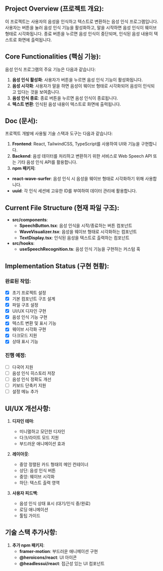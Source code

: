 ## **Project Overview (프로젝트 개요):**

이 프로젝트는 사용자의 음성을 인식하고 텍스트로 변환하는 음성 인식 프로그램입니다. 사용자는 버튼을 눌러 음성 인식 기능을 활성화하고, 말을 시작하면 음성 인식이 웨이브 형태로 시각화됩니다. 종료 버튼을 누르면 음성 인식이 중단되며, 인식된 음성 내용이 텍스트로 화면에 출력됩니다.

## **Core Functionalities (핵심 기능):**

음성 인식 프로그램의 주요 기능은 다음과 같습니다:

1. **음성 인식 활성화**: 사용자가 버튼을 누르면 음성 인식 기능이 활성화됩니다.
2. **음성 시각화**: 사용자가 말을 하면 음성이 웨이브 형태로 시각화되어 음성이 인식되고 있다는 것을 보여줍니다.
3. **음성 인식 종료**: 종료 버튼을 누르면 음성 인식이 종료됩니다.
4. **텍스트 변환**: 인식된 음성 내용이 텍스트로 화면에 출력됩니다.

## **Doc (문서):**

프로젝트 개발에 사용될 기술 스택과 도구는 다음과 같습니다:

1. **Frontend**: React, TailwindCSS, TypeScript를 사용하여 UI와 기능을 구현합니다.
2. **Backend**: 음성 데이터를 처리하고 변환하기 위한 서비스로 Web Speech API 또는 기타 음성 인식 API를 활용합니다.
3. **npm 패키지**:

- **react-wave-surfer**: 음성 인식 시 음성을 웨이브 형태로 시각화하기 위해 사용합니다.
- **uuid**: 각 인식 세션에 고유한 ID를 부여하여 데이터 관리에 활용합니다.

## **Current File Structure (현재 파일 구조):**

- **src/components**:
  - **SpeechButton.tsx**: 음성 인식을 시작/종료하는 버튼 컴포넌트
  - **WaveVisualizer.tsx**: 음성을 웨이브 형태로 시각화하는 컴포넌트
  - **TextDisplay.tsx**: 인식된 음성을 텍스트로 출력하는 컴포넌트
- **src/hooks**:
  - **useSpeechRecognition.ts**: 음성 인식 기능을 구현하는 커스텀 훅

## **Implementation Status (구현 현황):**

### 완료된 작업:
- [x] 초기 프로젝트 설정
- [x] 기본 컴포넌트 구조 설계
- [x] 파일 구조 설정
- [x] UI/UX 디자인 구현
- [x] 음성 인식 기능 구현
- [x] 텍스트 변환 및 표시 기능
- [x] 웨이브 시각화 구현
- [x] 다크모드 지원
- [x] 상태 표시 기능

### 진행 예정:
- [ ] 다국어 지원
- [ ] 음성 인식 히스토리 저장
- [ ] 음성 인식 정확도 개선
- [ ] 키보드 단축키 지원
- [ ] 설정 메뉴 추가

## **UI/UX 개선사항:**

1. **디자인 테마**:
   - 미니멀하고 모던한 디자인
   - 다크/라이트 모드 지원
   - 부드러운 애니메이션 효과

2. **레이아웃**:
   - 중앙 정렬된 카드 형태의 메인 컨테이너
   - 상단: 음성 인식 버튼
   - 중앙: 웨이브 시각화
   - 하단: 텍스트 출력 영역

3. **사용자 피드백**:
   - 음성 인식 상태 표시 (대기/인식 중/완료)
   - 로딩 애니메이션
   - 툴팁 가이드

## **기술 스택 추가사항:**

1. **추가 npm 패키지**:
   - **framer-motion**: 부드러운 애니메이션 구현
   - **@heroicons/react**: UI 아이콘
   - **@headlessui/react**: 접근성 있는 UI 컴포넌트
